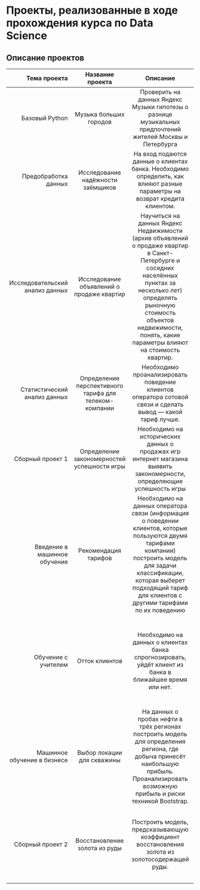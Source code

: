 # Проекты, реализованные в ходе прохождения курса по Data Science
 
## Описание проектов

| **Тема проекта** | **Название проекта** | **Описание** | **Используемые библиотеки** |
|----:|:----:|:----:|:----------|
| Базовый Python | Музыка больших городов | Проверить на данных Яндекс Музыки гипотезы о разнице музыкальных предпочтений жителей Москвы и Петербурга | *pandas* |
| Предобработка данных | Исследование надёжности заёмщиков | На вход подаются данные о клиентах банка. Необходимо определить, как влияют разные параметры на возврат кредита клиентом. | *pandas*  |
| Исследовательский анализ данных | Исследование объявлений о продаже квартир | Научиться на данных Яндекс Недвижимости (архив объявлений о продаже квартир в Санкт-Петербурге и соседних населённых пунктах за несколько лет)  определять рыночную стоимость объектов недвижимости, понять, какие параметры влияют на стоимость квартир. | *pandas, matplotlib, seaborn* |
| Статистический анализ данных | Определение перспективного тарифа для телеком-компании | Необходимо проанализировать поведение клиентов оператора сотовой связи и сделать вывод — какой тариф лучше. | *pandas, matplotlib, numpy, scipy* |
| Сборный проект 1 | Определение закономерностей успешности игры | Необходимо на исторических данных о продажах игр интернет магазина выявить закономерности, определяющие успешность игры | *pandas, matplotlib, seaborn, numpy, scipy* |
| Введение в машинное обучение | Рекомендация тарифов | Необходимо на данных оператора связи (информация о поведении клиентов, которые пользуются двумя тарифами компании) построить модель для задачи классификации, которая выберет подходящий тариф для клиентов с другими тарифами по их поведению | *pandas, sklearn, DecisionTreeClassifier, RandomForestClassifier, LogisticRegression, accuracy_score* |
| Обучение с учителем | Отток клиентов | Необходимо на данных о клиентах банка спрогнозировать, уйдёт клиент из банка в ближайшее время или нет. | *pandas, matplotlib, numpy, sklearn, DecisionTreeClassifier, RandomForestClassifier, LogisticRegression, accuracy_score, roc_curve, StandardScaler, confusion_matrix, recall_score, precision_score, f1_score, roc_auc_score* |
| Машинное обучение в бизнесе | Выбор локации для скважины | На данных о пробах нефти в трёх регионах построить модель для определения региона, где добыча принесёт наибольшую прибыль. Проанализировать возможную прибыль и риски техникой Bootstrap. | *pandas, matplotlib, numpy, scipy, sklearn, StandardScaler, LinearRegression, mean_squared_error* |
| Сборный проект 2 | Восстановление золота из руды | Построить модель, предсказывающую коэффициент восстановления золота из золотосодержащей руды. | *pandas, numpy, matplotlib, plotly, seaborn, sklearn, mean_absolute_error, StandardScaler, DecisionTreeRegressor, RandomForestRegressor, cross_val_score, LinearRegression, DummyRegressor* |
